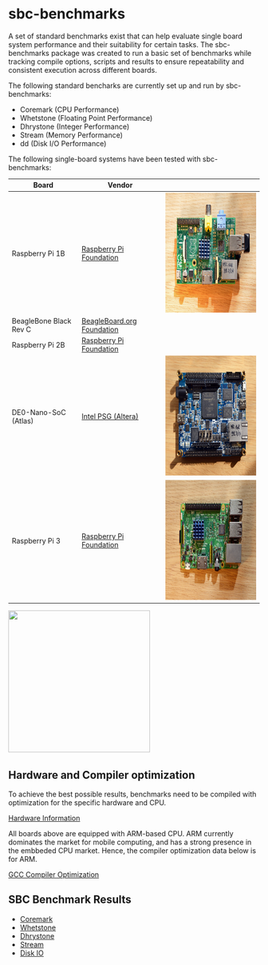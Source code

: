 # sbc-benchmarks

A set of standard benchmarks exist that can help evaluate single board system performance and their suitability for certain tasks. The sbc-benchmarks package was created to run a basic set of benchmarks while tracking compile options, scripts and results to ensure repeatability and consistent execution across different boards.

The following standard bencharks are currently set up and run by sbc-benchmarks:

- Coremark  (CPU Performance)
- Whetstone (Floating Point Performance)
- Dhrystone (Integer Performance)
- Stream    (Memory Performance)
- dd        (Disk I/O Performance)

The following single-board systems have been tested with sbc-benchmarks:

| Board                  | Vendor                    |  |
|------------------------|---------------------------|--|
| Raspberry Pi 1B        | <a href="https://www.raspberrypi.org/">Raspberry Pi Foundation</a> | <img src="images/raspi1.png" height="240px" width="320px"> |
| BeagleBone Black Rev C | <a href="https://beagleboard.org/">BeagleBoard.org Foundation</a>  | |
| Raspberry Pi 2B        | <a href="https://www.raspberrypi.org/">Raspberry Pi Foundation</a> | |
| DE0-Nano-SoC (Atlas)   | <a href="https://www.altera.com/">Intel PSG (Altera)</a>           | <img src="images/socfpga.png" height="240px" width="320px"> |
| Raspberry Pi 3         | <a href="https://www.raspberrypi.org/">Raspberry Pi Foundation</a> | <img src="images/raspi3.png" height="240px" width="320px"> |

<img src="images/Sensor Board - Side Board left.png" height="284px" width="284px">

## Hardware and Compiler optimization

To achieve the best possible results, benchmarks need to be compiled with optimization for the specific hardware and CPU.

[Hardware Information](hw-information.md)

All boards above are equipped with ARM-based CPU. ARM currently dominates the market for mobile computing, and has a strong presence in the embbeded CPU market. Hence, the compiler optimization data below is for ARM.

[GCC Compiler Optimization](gcc-optimization.md)

## SBC Benchmark Results

- [Coremark](cm-benchmark.md)
- [Whetstone](ws-benchmark.md)
- [Dhrystone](ds-benchmark.md)
- [Stream](st-benchmark.md)
- [Disk IO](io-benchmark.md)
